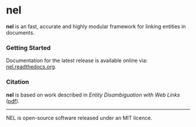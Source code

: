 nel
======================

__nel__ is an fast, accurate and highly modular framework for linking entities in documents.

### Getting Started

Documentation for the latest release is available online via: [nel.readthedocs.org](http://nel.readthedocs.org/en/latest/).

### Citation

__nel__ is based on work described in *Entity Disambiguation with Web Links* ([pdf](http://aclweb.org/anthology/Q15-1011)).

----------------
NEL is open-source software released under an MIT licence.
